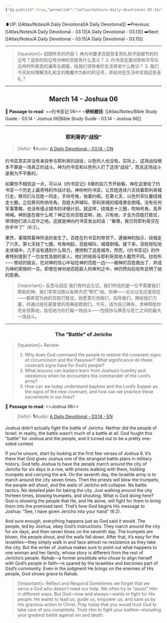 ```yaml
---
{"dg-publish":true,"permalink":"/atlas/notes/a-daily-devotional-03-14/","noteIcon":""}
---
```


 ⬆️UP: [[Atlas/Notes/A Daily Devotional\|A Daily Devotional]]
⬅️Previous: [[Atlas/Notes/A Daily Devotional - 03.13\|A Daily Devotional - 03.13]]
➡️Next: [[Atlas/Notes/A Daily Devotional - 03.15\|A Daily Devotional - 03.15]]

---

> [!question]+ 回顾昨天的内容
> 1.⁠ ⁠神为何要求百姓恢复割礼和守逾越节的约记号？这些约的记号对神的百姓有什么意义？
> 2.⁠ ⁠约书亚在面对耶和华军队元帅时所表现的谦卑与顺服，给我们领导者的生活带来什么教训？
> 3.⁠ ⁠我们今天如何理解洗礼和主的晚餐作为新约的记号，并如何在生活中实践这些圣礼？


---
## <center>March 14 - Joshua 06</center>

📖 **Passage to read**: ==约书亚记 06==
⭐**研经题目**: [[Atlas/Notes/Bible Study Guide - 03.14 - Joshua 06\|Bible Study Guide - 03.14 - Joshua 06]]

---
### <center>耶利哥的“战役”</center>

> [!info]- 🎙️Audio: [A Daily Devotional - 03.14 - CN]()


约书亚其实并没有亲自参与耶利哥的战役，以色列人也没有。实际上，这场战役根本不算是一场真正的战斗。神为约书亚和以色列人打了这场“战役”，而且这场战斗是极为不平衡的。

如果你不相信这一点，可以从《约书亚记》6章的前几节开始看。神在这里给了约书亚一个历史上最奇特的作战计划。神吩咐约书亚，让百姓连续六天绕着耶利哥城行走，祭司们与百姓一同走，手持号角，抬着约柜。在第七天，以色列军队要绕城走七圈，之后祭司吹响号角，百姓大声喊叫，耶利哥城的城墙便会倒塌。没有任何军事策略，也没有侵占城市的详细计划。就这样，绕城走十三圈，吹响号角，高声呐喊。神到底在做什么呢？神正在向百姓显明，祂，只有祂，才会为百姓打胜仗，带领他们进入应许之地。这就是神向约书亚发出的话：“看哪，我已将耶利哥交在你手中了”（6:2）。

果然，事情照着神所说的发生了。百姓在约书亚的带领下，遵循神的指示，绕城走了六天，第七天绕了七圈。号角响起，百姓喊叫，城墙倒塌。接下来，百姓轻松地走进城中，几乎没有遇到什么阻力，便控制了这座城市。然而，《约书亚记》的作者特别提到了一位女性及她的家人，他们的结局与耶利哥其他人截然不同。拉哈布——曾经的妓女，在对神的信心中站在神的百姓一边——被神的百姓救出了，并成为神的家族的一员。即使在神对祂百姓敌人的审判之中，神仍然向拉哈布显明了祂的恩典。

> [!important]+ 反思与回应
我们有时会忘记，我们所信的是一位不需要我们帮助的神。我们常常试图以各种方式“帮忙”祂。但神——无论过去还是现在——都希望为祂的百姓打胜仗。祂愿意引领我们，指导我们，赐给我们力量，并通过祂在基督里的恩典拯救我们。今天，请为自己祷告，求神帮助你完全信靠祂，信任祂为你打每一场战斗——包括你与罪恶与死亡之间的最大一场战斗。



---
### <center>The “Battle” of Jericho</center>

> [!question]+ Review
> 1. ⁠Why does God command the people to restore the covenant signs of circumcision and the Passover? What significance do these covenant signs have for God’s people?
> 2. ⁠What lessons can leaders learn from Joshua’s humility and obedience when he encounters the commander of the Lord’s army?
> 3. ⁠How can we today understand baptism and the Lord’s Supper as the signs of the new covenant, and how can we practice these sacraments in our lives?

📖 **Passage to read**: ==Joshua 06==

> [!info]- 🎙️Audio: [A Daily Devotional - 03.14 - EN]()  

Joshua didn’t actually fight the battle of Jericho. Neither did the people of Israel. In reality, the battle wasn’t much of a battle at all. God fought this “battle” for Joshua and the people, and it turned out to be a pretty one-sided contest.

If you’re unsure, start by looking at the first few verses of Joshua 6. It’s there that God gives Joshua one of the strangest battle plans in military history. God tells Joshua to have the people march around the city of Jericho for six days in a row, with priests walking with them, holding trumpets and carrying the ark. On the seventh day, the Israelite army is to march around the city seven times. Then the priests will blow the trumpets, the people will shout, and the walls of Jericho will collapse. No battle tactics. No detailed plan for taking the city. Just walking around the city thirteen times, blowing trumpets, and shouting. What is God doing here? God is showing the people that He, and He alone, will fight for them to bring them into the promised land. That’s how God begins His message to Joshua: “See, I have given Jericho into your hand” (6:2).

And sure enough, everything happens just as God said it would. The people, led by Joshua, obey God’s instructions. They march around the city for six days, and then seven times on the seventh day. The trumpets are blown, the people shout, and the walls fall down. After that, it’s easy for the Israelites—they simply walk in and face almost no resistance as they take the city. But the writer of Joshua makes sure to point out what happens to one woman and her family, whose story is different from the rest of Jericho’s people. Rahab—a former prostitute who chose to align herself with God’s people in faith—is spared by the Israelites and becomes part of God’s community. Even in the judgment He brings on the enemies of His people, God shows grace to Rahab.

> [!important]+ Reflect and Respond
Sometimes we forget that we serve a God who doesn’t need our help. We often try to “assist” Him in different ways. But God—now and always—wants to fight for His people. He wants to lead us, guide us, empower us, and save us by His gracious action in Christ. Pray today that you would trust God to take care of you completely. Trust Him to fight your battles—including your greatest battle against sin and death.






























